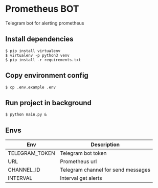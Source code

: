 # Prometheus BOT
Telegram bot for alerting prometheus 


## Install dependencies
```
$ pip install virtualenv 
$ virtualenv -p python3 venv
$ pip install -r requirements.txt
```

## Copy environment config
```
$ cp .env.example .env
```

## Run project in background
```
$ python main.py &
```

## Envs
| Env            | Description                        |
|----------------|------------------------------------|
| TELEGRAM_TOKEN | Telegram bot token                 |
| URL            | Prometheus url                     |
| CHANNEL_ID     | Telegram channel for send messages |
| INTERVAL       | Interval get alerts                |